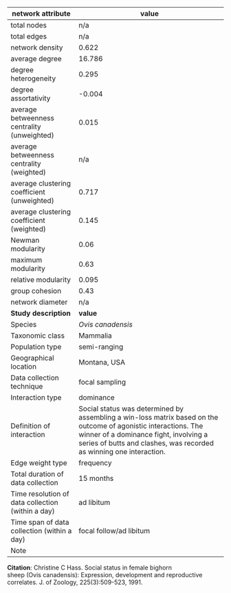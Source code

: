 network attribute|value
---|---
total nodes|n/a
total edges|n/a
network density|0.622
average degree|16.786
degree heterogeneity|0.295
degree assortativity|-0.004
average betweenness centrality (unweighted)|0.015
average betweenness centrality (weighted)|n/a
average clustering coefficient (unweighted)|0.717
average clustering coefficient (weighted)|0.145
Newman modularity|0.06
maximum modularity|0.63
relative modularity|0.095
group cohesion|0.43
network diameter|n/a
**Study description**|**value**
Species|*Ovis canadensis*
Taxonomic class|Mammalia
Population type|semi-ranging
Geographical location|Montana, USA
Data collection technique|focal sampling
Interaction type|dominance
Definition of interaction|Social status was determined by assembling a win-loss matrix based on the outcome of agonistic interactions. The winner of a dominance fight, involving a series of butts and clashes, was recorded as winning one interaction.
Edge weight type|frequency
Total duration of data collection|15 months
Time resolution of data collection (within a day)|ad libitum
Time span of data collection (within a day)|focal follow/ad libitum
Note|
**Citation**: Christine C Hass. Social status in female bighorn <br> sheep (Ovis canadensis): Expression, development and reproductive <br> correlates. J. of Zoology, 225(3):509-523, 1991.
